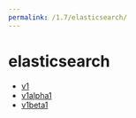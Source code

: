```yaml
---
permalink: /1.7/elasticsearch/
---
```


# elasticsearch



* [v1](v1/index.md)
* [v1alpha1](v1alpha1/index.md)
* [v1beta1](v1beta1/index.md)
